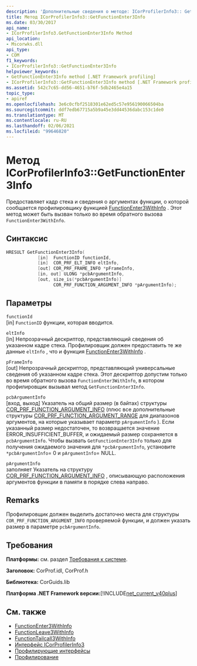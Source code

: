 ```yaml
---
description: 'Дополнительные сведения о методе: ICorProfilerInfo3:: GetFunctionEnter3Info'
title: Метод ICorProfilerInfo3::GetFunctionEnter3Info
ms.date: 03/30/2017
api_name:
- ICorProfilerInfo3.GetFunctionEnter3Info Method
api_location:
- Mscorwks.dll
api_type:
- COM
f1_keywords:
- ICorProfilerInfo3::GetFunctionEnter3Info
helpviewer_keywords:
- GetFunctionEnter3Info method [.NET Framework profiling]
- ICorProfilerInfo3::GetFunctionEnter3Info method [.NET Framework profiling]
ms.assetid: 542c7c65-dd56-4651-b76f-5db2465e4a15
topic_type:
- apiref
ms.openlocfilehash: 3e6c0cfbf2518301e62ed5c57e956190066504ba
ms.sourcegitcommit: ddf7edb67715a5b9a45e3dd44536dabc153c1de0
ms.translationtype: MT
ms.contentlocale: ru-RU
ms.lasthandoff: 02/06/2021
ms.locfileid: "99646820"
---
```

# <a name="icorprofilerinfo3getfunctionenter3info-method"></a>Метод ICorProfilerInfo3::GetFunctionEnter3Info

Предоставляет кадр стека и сведения о аргументах функции, о которой сообщается профилировщику функцией [FunctionEnter3WithInfo](functionenter3withinfo-function.md) . Этот метод может быть вызван только во время обратного вызова `FunctionEnter3WithInfo`.  
  
## <a name="syntax"></a>Синтаксис  
  
```cpp  
HRESULT GetFunctionEnter3Info(  
            [in]  FunctionID functionId,
            [in]  COR_PRF_ELT_INFO eltInfo,  
            [out] COR_PRF_FRAME_INFO *pFrameInfo,  
            [in, out] ULONG *pcbArgumentInfo,  
            [out, size_is(*pcbArgumentInfo)]  
                  COR_PRF_FUNCTION_ARGUMENT_INFO *pArgumentInfo);  
```  
  
## <a name="parameters"></a>Параметры  

 `functionId`  
 [in] `FunctionID` функции, которая вводится.  
  
 `eltInfo`  
 [in] Непрозрачный дескриптор, представляющий сведения об указанном кадре стека. Профилировщик должен предоставить те же данные `eltInfo` , что и функция [FunctionEnter3WithInfo](functionenter3withinfo-function.md) .  
  
 `pFrameInfo`  
 [out] Непрозрачный дескриптор, представляющий универсальные сведения об указанном кадре стека. Этот дескриптор допустим только во время обратного вызова `FunctionEnter3WithInfo`, в котором профилировщик вызывал метод `GetFunctionEnter3Info`.  
  
 `pcbArgumentInfo`  
 [вход, выход] Указатель на общий размер (в байтах) структуры [COR_PRF_FUNCTION_ARGUMENT_INFO](cor-prf-function-argument-info-structure.md) (плюс все дополнительные структуры [COR_PRF_FUNCTION_ARGUMENT_RANGE](cor-prf-function-argument-range-structure.md) для диапазонов аргументов, на которые указывает параметр `pArgumentInfo` ). Если указанный размер недостаточен, то возвращается значение ERROR_INSUFFICIENT_BUFFER, и ожидаемый размер сохраняется в `pcbArgumentInfo`. Чтобы вызвать `GetFunctionEnter3Info` только для получения ожидаемого значения для `*pcbArgumentInfo`, установите `*pcbArgumentInfo`= 0 и `pArgumentInfo`= NULL.  
  
 `pArgumentInfo`  
 заполняет Указатель на структуру [COR_PRF_FUNCTION_ARGUMENT_INFO](cor-prf-function-argument-info-structure.md) , описывающую расположения аргументов функции в памяти в порядке слева направо.  
  
## <a name="remarks"></a>Remarks  

 Профилировщик должен выделить достаточно места для структуры `COR_PRF_FUNCTION_ARGUMENT_INFO` проверяемой функции, и должен указать размер в параметре `pcbArgumentInfo`.  
  
## <a name="requirements"></a>Требования  

 **Платформы:** см. раздел [Требования к системе](../../get-started/system-requirements.md).  
  
 **Заголовок:** CorProf.idl, CorProf.h  
  
 **Библиотека:** CorGuids.lib  
  
 **Платформа .NET Framework версии:**[!INCLUDE[net_current_v40plus](../../../../includes/net-current-v40plus-md.md)]  
  
## <a name="see-also"></a>См. также

- [FunctionEnter3WithInfo](functionenter3withinfo-function.md)
- [FunctionLeave3WithInfo](functionleave3withinfo-function.md)
- [FunctionTailcall3WithInfo](functiontailcall3withinfo-function.md)
- [Интерфейс ICorProfilerInfo3](icorprofilerinfo3-interface.md)
- [Профилирующие интерфейсы](profiling-interfaces.md)
- [Профилирование](index.md)
